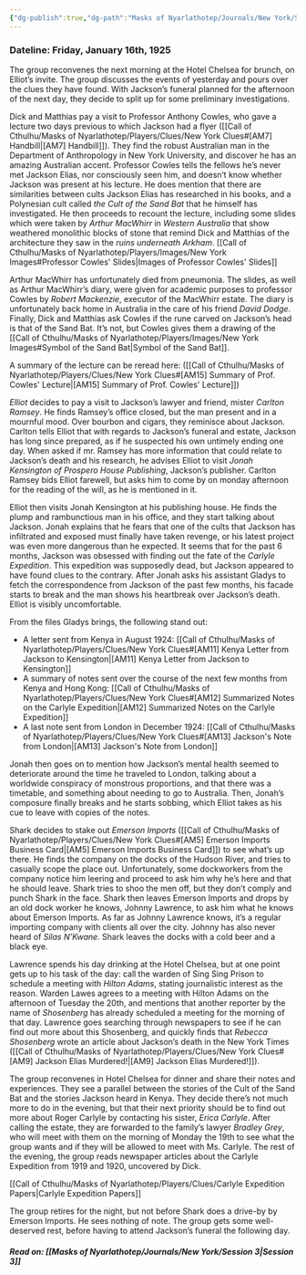 ```yaml
---
{"dg-publish":true,"dg-path":"Masks of Nyarlathotep/Journals/New York/Session 2.md","permalink":"/masks-of-nyarlathotep/journals/new-york/session-2/","tags":["TTRPG/Games/MoN"]}
---
```


### Dateline: Friday, January 16th, 1925
The group reconvenes the next morning at the Hotel Chelsea for brunch, on Elliot’s invite. The group discusses the events of yesterday and pours over the clues they have found. With Jackson’s funeral planned for the afternoon of the next day, they decide to split up for some preliminary investigations.

Dick and Matthias pay a visit to Professor Anthony Cowles, who gave a lecture two days previous to which Jackson had a flyer ([[Call of Cthulhu/Masks of Nyarlathotep/Players/Clues/New York Clues#[AM7] Handbill\|[AM7] Handbill]]). They find the robust Australian man in the Department of Anthropology in New York University, and discover he has an amazing Australian accent. Professor Cowles tells the fellows he’s never met Jackson Elias, nor consciously seen him, and doesn’t know whether Jackson was present at his lecture. He does mention that there are similarities between cults Jackson Elias has researched in his books, and a Polynesian cult called *the Cult of the Sand Bat* that he himself has investigated. He then proceeds to recount the lecture, including some slides which were taken by *Arthur MacWhirr* in *Western Australia* that show weathered monolithic blocks of stone that remind Dick and Matthias of the architecture they saw in the *ruins underneath Arkham*. 
[[Call of Cthulhu/Masks of Nyarlathotep/Players/Images/New York Images#Professor Cowles' Slides\|Images of Professor Cowles' Slides]]

Arthur MacWhirr has unfortunately died from pneumonia. The slides, as well as Arthur MacWhirr’s diary, were given for academic purposes to professor Cowles by *Robert Mackenzie*, executor of the MacWhirr estate. The diary is unfortunately back home in Australia in the care of his friend *David Dodge*. Finally, Dick and Matthias ask Cowles if the rune carved on Jackson’s head is that of the Sand Bat. It’s not, but Cowles gives them a drawing of the [[Call of Cthulhu/Masks of Nyarlathotep/Players/Images/New York Images#Symbol of the Sand Bat\|Symbol of the Sand Bat]].

A summary of the lecture can be reread here: ([[Call of Cthulhu/Masks of Nyarlathotep/Players/Clues/New York Clues#[AM15] Summary of Prof. Cowles' Lecture\|[AM15] Summary of Prof. Cowles' Lecture]])

*Elliot* decides to pay a visit to Jackson’s lawyer and friend, mister *Carlton Ramsey*. He finds Ramsey’s office closed, but the man present and in a mournful mood. Over bourbon and cigars, they reminisce about Jackson. Carlton tells Elliot that with regards to Jackson’s funeral and estate, Jackson has long since prepared, as if he suspected his own untimely ending one day. When asked if mr. Ramsey has more information that could relate to Jackson’s death and his research, he advises Elliot to visit *Jonah Kensington of Prospero House Publishing*, Jackson’s publisher. Carlton Ramsey bids Elliot farewell, but asks him to come by on monday afternoon for the reading of the will, as he is mentioned in it.

Elliot then visits Jonah Kensington at his publishing house. He finds the plump and rambunctious man in his office, and they start talking about Jackson. Jonah explains that he fears that one of the cults that Jackson has infiltrated and exposed must finally have taken revenge, or his latest project was even more dangerous than he expected. It seems that for the past 6 months, Jackson was obsessed with finding out the fate of the *Carlyle Expedition*. This expedition was supposedly dead, but Jackson appeared to have found clues to the contrary. After Jonah asks his assistant Gladys to fetch the correspondence from Jackson of the past few months, his facade starts to break and the man shows his heartbreak over Jackson’s death. Elliot is visibly uncomfortable.

From the files Gladys brings, the following stand out:
- A letter sent from Kenya in August 1924: [[Call of Cthulhu/Masks of Nyarlathotep/Players/Clues/New York Clues#[AM11] Kenya Letter from Jackson to Kensington\|[AM11] Kenya Letter from Jackson to Kensington]]
- A summary of notes sent over the course of the next few months from Kenya and Hong Kong: [[Call of Cthulhu/Masks of Nyarlathotep/Players/Clues/New York Clues#[AM12] Summarized Notes on the Carlyle Expedition\|[AM12] Summarized Notes on the Carlyle Expedition]]
- A last note sent from London in December 1924: [[Call of Cthulhu/Masks of Nyarlathotep/Players/Clues/New York Clues#[AM13] Jackson's Note from London\|[AM13] Jackson's Note from London]]

Jonah then goes on to mention how Jackson’s mental health seemed to deteriorate around the time he traveled to London, talking about a worldwide conspiracy of monstrous proportions, and that there was a timetable, and something about needing to go to Australia. Then, Jonah’s composure finally breaks and he starts sobbing, which Elliot takes as his cue to leave with copies of the notes.

Shark decides to stake out *Emerson Imports* ([[Call of Cthulhu/Masks of Nyarlathotep/Players/Clues/New York Clues#[AM5] Emerson Imports Business Card\|[AM5] Emerson Imports Business Card]]) to see what’s up there. He finds the company on the docks of the Hudson River, and tries to casually scope the place out. Unfortunately, some dockworkers from the company notice him leering and proceed to ask him why he’s here and that he should leave. Shark tries to shoo the men off, but they don’t comply and punch Shark in the face. Shark then leaves Emerson Imports and drops by an old dock worker he knows, Johnny Lawrence, to ask him what he knows about Emerson Imports. As far as Johnny Lawrence knows, it’s a regular importing company with clients all over the city. Johnny has also never heard of *Silas N’Kwane*. Shark leaves the docks with a cold beer and a black eye.

Lawrence spends his day drinking at the Hotel Chelsea, but at one point gets up to his task of the day: call the warden of Sing Sing Prison to schedule a meeting with *Hilton Adams*, stating journalistic interest as the reason. Warden Lawes agrees to a meeting with Hilton Adams on the afternoon of Tuesday the 20th, and mentions that another reporter by the name of *Shosenberg* has already scheduled a meeting for the morning of that day. Lawrence goes searching through newspapers to see if he can find out more about this Shosenberg, and quickly finds that *Rebecca Shosenberg* wrote an article about Jackson’s death in the New York Times ([[Call of Cthulhu/Masks of Nyarlathotep/Players/Clues/New York Clues#[AM9] Jackson Elias Murdered!\|[AM9] Jackson Elias Murdered!]]).

The group reconvenes in Hotel Chelsea for dinner and share their notes and experiences. They see a parallel between the stories of the Cult of the Sand Bat and the stories Jackson heard in Kenya. They decide there’s not much more to do in the evening, but that their next priority should be to find out more about Roger Carlyle by contacting his sister, *Erica Carlyle*. After calling the estate, they are forwarded to the family’s lawyer *Bradley Grey*, who will meet with them on the morning of Monday the 19th to see what the group wants and if they will be allowed to meet with Ms. Carlyle. The rest of the evening, the group reads newspaper articles about the Carlyle Expedition from 1919 and 1920, uncovered by Dick.

[[Call of Cthulhu/Masks of Nyarlathotep/Players/Clues/Carlyle Expedition Papers\|Carlyle Expedition Papers]]

The group retires for the night, but not before Shark does a drive-by by Emerson Imports. He sees nothing of note. The group gets some well-deserved rest, before having to attend Jackson’s funeral the following day.

##### Read on: [[Masks of Nyarlathotep/Journals/New York/Session 3\|Session 3]]
